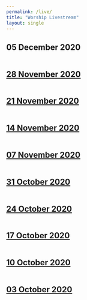 ```yaml
---
permalink: /live/
title: "Worship Livestream"
layout: single
---
```


## 05 December 2020
<a href="https://youtu.be/XPszb_1TJPw"><img src="{{ site.url }}{{ site.baseurl }}/assets/images/Worship Service - 05 December 2020.jpg" alt="">
## 28 November 2020
<a href="https://youtu.be/s4EaKffxLv0"><img src="{{ site.url }}{{ site.baseurl }}/assets/images/Worship Service - 28 November 2020.jpg" alt="">
## 21 November 2020
<a href="https://youtu.be/Ngf8XzWTyL4"><img src="{{ site.url }}{{ site.baseurl }}/assets/images/Worship Service - 21 November 2020.jpg" alt="">
## 14 November 2020
<a href="https://youtu.be/3k5TWo8X9_0"><img src="{{ site.url }}{{ site.baseurl }}/assets/images/Worship Service - 14 November 2020.jpg" alt="">
## 07 November 2020
<a href="https://youtu.be/GJT7w-Bz49Q"><img src="{{ site.url }}{{ site.baseurl }}/assets/images/Worship Service - 07 November 2020.jpg" alt="">
## 31 October 2020
<a href="https://youtu.be/eZC6qrwPLck"><img src="{{ site.url }}{{ site.baseurl }}/assets/images/Worship Service - 31 October 2020.jpg" alt="">
## 24 October 2020
<a href="https://youtu.be/ezDHkUNKM-o"><img src="{{ site.url }}{{ site.baseurl }}/assets/images/Worship Service - 24 October 2020.jpg" alt="">
## 17 October 2020
<a href="https://youtu.be/Ow-2yCJkoZk"><img src="{{ site.url }}{{ site.baseurl }}/assets/images/Worship Service - 17 October 2020.jpg" alt="">
## 10 October 2020
<a href="https://youtu.be/OeiNTfVyLBQ"><img src="{{ site.url }}{{ site.baseurl }}/assets/images/Worship Service - 10 October 2020.jpg" alt="">
## 03 October 2020
<a href="https://youtu.be/LxBiWkrvn0U"><img src="{{ site.url }}{{ site.baseurl }}/assets/images/Worship Service - 03 October 2020.jpg" alt="">